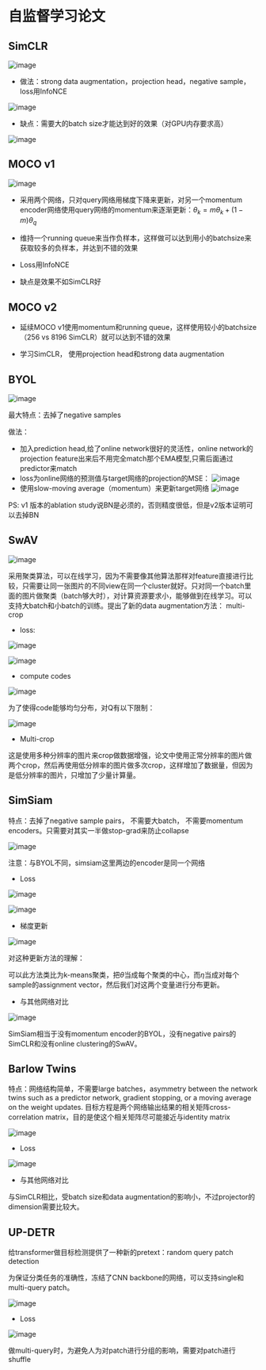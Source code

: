 # 自监督学习论文

## SimCLR

![image](figures/SimCLR.jpg)

- 做法：strong data augmentation，projection head，negative sample，loss用InfoNCE

![image](figures/simclr_loss.jpg)

- 缺点：需要大的batch size才能达到好的效果（对GPU内存要求高）

![image](figures/simclr_batchsize.jpg)

## MOCO v1

![image](figures/MOCO.jpg)

- 采用两个网络，只对query网络用梯度下降来更新，对另一个momentum encoder网络使用query网络的momentum来逐渐更新：$\theta_k = m\theta_k + (1-m)\theta_q$

- 维持一个running queue来当作负样本，这样做可以达到用小的batchsize来获取较多的负样本，并达到不错的效果

- Loss用InfoNCE

- 缺点是效果不如SimCLR好

## MOCO v2

- 延续MOCO v1使用momentum和running queue，这样使用较小的batchsize（256 vs 8196 SimCLR）就可以达到不错的效果

- 学习SimCLR， 使用projection head和strong data augmentation

## BYOL

![image](figures/BYOL.jpg)

最大特点：去掉了negative samples

做法：

- 加入prediction head,给了online network很好的灵活性，online network的projection feature出来后不用完全match那个EMA模型,只需后面通过predictor来match
- loss为online网络的预测值与target网络的projection的MSE：
![image](figures/BYOL_loss.jpg)
- 使用slow-moving average（momentum）来更新target网络
![image](figures/BYOL_update.jpg)

PS: v1 版本的ablation study说BN是必须的，否则精度很低，但是v2版本证明可以去掉BN

## SwAV

![image](figures/SwAV.jpg)

采用聚类算法，可以在线学习，因为不需要像其他算法那样对feature直接进行比较，只需要让同一张图片的不同view在同一个cluster就好。只对同一个batch里面的图片做聚类（batch够大时），对计算资源要求小，能够做到在线学习。可以支持大batch和小batch的训练。提出了新的data augmentation方法： multi-crop

- loss:

![image](figures/swav_loss1.jpg)

![image](figures/swav_loss2.jpg)

- compute codes

![image](figures/swav_code.jpg)

为了使得code能够均匀分布，对Q有以下限制：

![image](figures/swav_constraint.jpg)

- Multi-crop

这是使用多种分辨率的图片来crop做数据增强，论文中使用正常分辨率的图片做两个crop，然后再使用低分辨率的图片做多次crop，这样增加了数据量，但因为是低分辨率的图片，只增加了少量计算量。


## SimSiam

特点：去掉了negative sample pairs， 不需要大batch， 不需要momentum encoders。只需要对其实一半做stop-grad来防止collapse

![image](figures/simsiam.jpg)

注意：与BYOL不同，simsiam这里两边的encoder是同一个网络

- Loss

![image](figures/simsiam_cossim.jpg)

![image](figures/simsiam_loss.jpg)

- 梯度更新

![image](figures/simsiam_update.jpg)

对这种更新方法的理解：

可以此方法类比为k-means聚类，把$\theta$当成每个聚类的中心，而$\eta$当成对每个sample的assignment vector，然后我们对这两个变量进行分布更新。

- 与其他网络对比

![image](figures/simsiam_compare.jpg)

SimSiam相当于没有momentum encoder的BYOL，没有negative pairs的SimCLR和没有online clustering的SwAV。

## Barlow Twins

特点：网络结构简单，不需要large batches，asymmetry between the network twins such as a predictor network, gradient stopping, or a moving average on the weight updates. 目标方程是两个网络输出结果的相关矩阵cross-correlation matrix，目的是使这个相关矩阵尽可能接近与identity matrix

![image](figures/BarlowTwins.jpg)

- Loss

![image](figures/BarlowTwins_loss.jpg)

- 与其他网络对比

与SimCLR相比，受batch size和data augmentation的影响小，不过projector的dimension需要比较大。

## UP-DETR

给transformer做目标检测提供了一种新的pretext：random query patch detection

为保证分类任务的准确性，冻结了CNN backbone的网络，可以支持single和multi-query patch。

![image](figures/UP-DETR.jpg)

- Loss

![image](figures/UP-DETR_loss.jpg)

做multi-query时，为避免人为对patch进行分组的影响，需要对patch进行shuffle